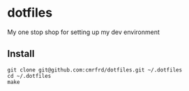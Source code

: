 # dotfiles

My one stop shop for setting up my dev environment

## Install

``` shell
git clone git@github.com:cmrfrd/dotfiles.git ~/.dotfiles
cd ~/.dotfiles
make
```
